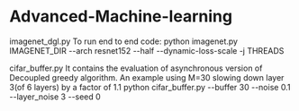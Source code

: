 # Advanced-Machine-learning

imagenet_dgl.py
To run end to end code:
python imagenet.py IMAGENET_DIR --arch resnet152 --half --dynamic-loss-scale -j THREADS

cifar_buffer.py
It contains the evaluation of asynchronous version of Decoupled greedy algorithm.
An example using M=30 slowing down layer 3(of 6 layers) by a factor of 1.1
python cifar_buffer.py --buffer 30 --noise 0.1 --layer_noise 3 --seed 0
